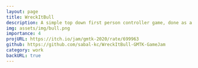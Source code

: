 ```yaml
---
layout: page
title: WreckItBull
description: A simple top down first person controller game, done as a submission for GMTK game jam
img: assets/img/bull.png
importance: 4
projURL: https://itch.io/jam/gmtk-2020/rate/699963
github: https://github.com/sabal-kc/WreckItBull-GMTK-GameJam
category: work
backURL: true
---
```

